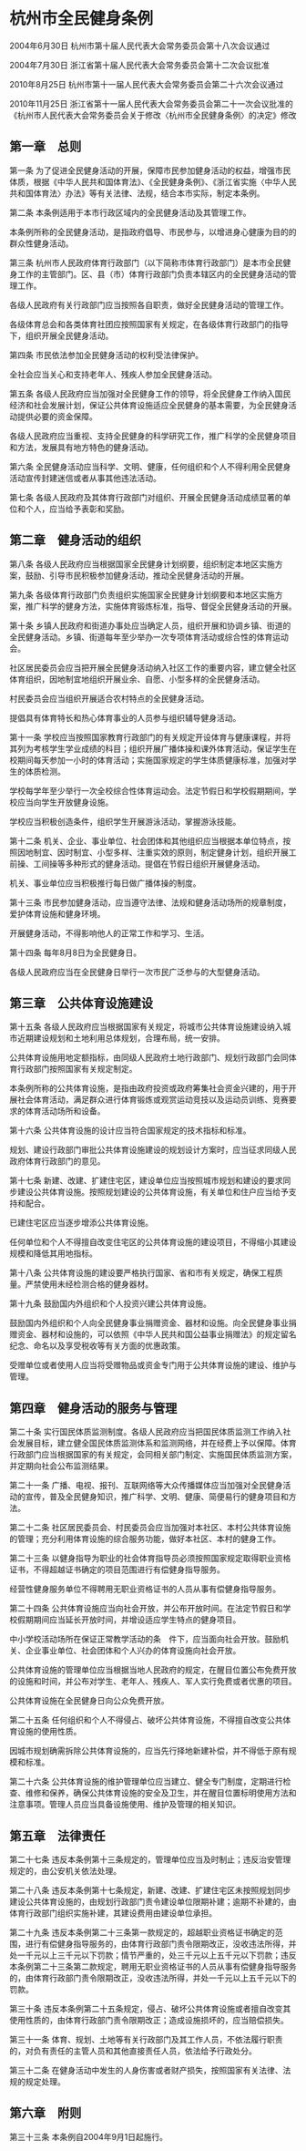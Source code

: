 # 杭州市全民健身条例

2004年6月30日 杭州市第十届人民代表大会常务委员会第十八次会议通过

2004年7月30日 浙江省第十届人民代表大会常务委员会第十二次会议批准

2010年8月25日 杭州市第十一届人民代表大会常务委员会第二十六次会议通过

2010年11月25日 浙江省第十一届人民代表大会常务委员会第二十一次会议批准的《杭州市人民代表大会常务委员会关于修改〈杭州市全民健身条例〉的决定》修改



## 第一章　总则

第一条 为了促进全民健身活动的开展，保障市民参加健身活动的权益，增强市民体质，根据《中华人民共和国体育法》、《全民健身条例》、《浙江省实施〈中华人民共和国体育法〉办法》等有关法律、法规，结合本市实际，制定本条例。

第二条 本条例适用于本市行政区域内的全民健身活动及其管理工作。

本条例所称的全民健身活动，是指政府倡导、市民参与，以增进身心健康为目的的群众性健身活动。

第三条 杭州市人民政府体育行政部门（以下简称市体育行政部门）是本市全民健身工作的主管部门。区、县（市）体育行政部门负责本辖区内的全民健身活动的管理工作。

各级人民政府有关行政部门应当按照各自职责，做好全民健身活动的管理工作。

各级体育总会和各类体育社团应按照国家有关规定，在各级体育行政部门的指导下，组织开展全民健身活动。

第四条 市民依法参加全民健身活动的权利受法律保护。

全社会应当关心和支持老年人、残疾人参加全民健身活动。

第五条 各级人民政府应当加强对全民健身工作的领导，将全民健身工作纳入国民经济和社会发展计划，保证公共体育设施适应全民健身的基本需要，为全民健身活动提供必要的资金保障。

各级人民政府应当重视、支持全民健身的科学研究工作，推广科学的全民健身项目和方法，发展具有地方特色的健身活动。

第六条 全民健身活动应当科学、文明、健康，任何组织和个人不得利用全民健身活动宣传封建迷信或者从事其他违法活动。

第七条 各级人民政府及其体育行政部门对组织、开展全民健身活动成绩显著的单位和个人，应当给予表彰和奖励。

## 第二章　健身活动的组织

第八条 各级人民政府应当根据国家全民健身计划纲要，组织制定本地区实施方案，鼓励、引导市民积极参加健身活动，推动全民健身活动的开展。

第九条 各级体育行政部门负责组织实施国家全民健身计划纲要和本地区实施方案，推广科学的健身方法，实施体育锻炼标准，指导、督促全民健身活动的开展。

第十条 乡镇人民政府和街道办事处应当确定人员，组织开展和协调乡镇、街道的全民健身活动。乡镇、街道每年至少举办一次专项体育活动或综合性的体育运动会。

社区居民委员会应当把开展全民健身活动纳入社区工作的重要内容，建立健全社区体育组织，因地制宜地组织开展业余、自愿、小型多样的全民健身活动。

村民委员会应当组织开展适合农村特点的全民健身活动。

提倡具有体育特长和热心体育事业的人员参与组织辅导健身活动。

第十一条 学校应当按照国家教育行政部门的有关规定开设体育与健康课程，并将其列为考核学生学业成绩的科目；组织开展广播体操和课外体育活动，保证学生在校期间每天参加一小时的体育活动；实施国家规定的学生体质健康标准，加强对学生的体质检测。

学校每学年至少举行一次全校综合性体育运动会。法定节假日和学校假期期间，学校应当向学生开放健身设施。

学校应当积极创造条件，组织学生开展游泳活动，掌握游泳技能。

第十二条 机关、企业、事业单位、社会团体和其他组织应当根据本单位特点，按照因地制宜、因时制宜、小型多样、注重实效的原则，制定健身计划，组织开展工前操、工间操等多种形式的健身活动。提倡在节假日组织开展健身活动。

机关、事业单位应当积极推行每日做广播体操的制度。

第十三条 市民参加健身活动，应当遵守法律、法规和健身活动场所的规章制度，爱护体育设施和健身环境。

开展健身活动，不得影响他人的正常工作和学习、生活。

第十四条 每年8月8日为全民健身日。

各级人民政府应当在全民健身日举行一次市民广泛参与的大型健身活动。

## 第三章　公共体育设施建设

第十五条 各级人民政府应当根据国家有关规定，将城市公共体育设施建设纳入城市近期建设规划和土地利用总体规划，合理布局，统一安排。

公共体育设施用地定额指标，由同级人民政府土地行政部门、规划行政部门会同体育行政部门按照国家有关规定制定。

本条例所称的公共体育设施，是指由政府投资或政府筹集社会资金兴建的，用于开展社会体育活动，满足群众进行体育锻炼或观赏运动竞技以及运动员训练、竞赛要求的体育活动场所和设备。

第十六条 公共体育设施的设计应当符合国家规定的技术指标和标准。

规划、建设行政部门审批公共体育设施建设的规划设计方案时，应当征求同级人民政府体育行政部门的意见。

第十七条 新建、改建、扩建住宅区，建设单位应当按照城市规划和建设的要求同步建设公共体育设施。按照规划建设的公共体育设施，有关单位和住户应当给予支持和配合。

已建住宅区应当逐步增添公共体育设施。

任何单位和个人不得擅自改变住宅区的公共体育设施的建设项目，不得缩小其建设规模和降低其用地指标。

第十八条 公共体育设施的建设要严格执行国家、省和市有关规定，确保工程质量。严禁使用未经检测合格的健身器材。

第十九条 鼓励国内外组织和个人投资兴建公共体育设施。

鼓励国内外组织和个人向全民健身事业捐赠资金、器材和设施。向全民健身事业捐赠资金、器材和设施的，可以依照《中华人民共和国公益事业捐赠法》的规定留名纪念、命名以及享受税收等有关方面的优惠政策。

受赠单位或者使用人应当将受赠物品或资金专门用于公共体育设施的建设、维护与管理。

## 第四章　健身活动的服务与管理

第二十条 实行国民体质监测制度。各级人民政府应当把国民体质监测工作纳入社会发展目标，建立健全国民体质监测体系和监测网络，并在经费上予以保障。体育行政部门应当根据国家的有关规定，会同相关部门制定、实施国民体质监测方案，并定期向社会公布监测结果。

第二十一条 广播、电视、报刊、互联网络等大众传播媒体应当加强对全民健身活动的宣传，普及全民健身知识，推广科学、文明、健康、简便易行的健身项目和方法。

第二十二条 社区居民委员会、村民委员会应当加强对本社区、本村公共体育设施的管理；充分利用体育设施的综合服务功能，做好本社区、本村的健身工作。

第二十三条 以健身指导为职业的社会体育指导员必须按照国家规定取得职业资格证书，不得超越证书确定的项目范围进行有偿健身指导服务。

经营性健身服务单位不得聘用无职业资格证书的人员从事有偿健身指导服务。

第二十四条 公共体育设施应当向社会开放，并公布开放时间。在法定节假日和学校假期期间应当延长开放时间，并增设适应学生特点的健身项目。

中小学校活动场所在保证正常教学活动的条　件下，应当面向社会开放。鼓励机关、企业事业单位、社会团体和个人兴办的体育设施向社会开放。

公共体育设施的管理单位应当根据当地人民政府的规定，在醒目位置公布免费开放的设施和时间，并公布对学生、老年人、残疾人、军人实行免费或者优惠的项目。

公共体育设施在全民健身日向公众免费开放。

第二十五条 任何组织和个人不得侵占、破坏公共体育设施，不得擅自改变公共体育设施的使用性质。

因城市规划确需拆除公共体育设施的，应当先行择地新建补偿，并不得低于原有规模和标准。

第二十六条 公共体育设施的维护管理单位应当建立、健全专门制度，定期进行检查、维修和保养，确保公共体育设施的安全及卫生，并在醒目位置标明使用方法和注意事项。管理人员应当具备设施使用、维护及管理的相关知识。

## 第五章　法律责任

第二十七条 违反本条例第十三条规定的，管理单位应当及时制止；违反治安管理规定的，由公安机关依法处理。

第二十八条 违反本条例第十七条规定，新建、改建、扩建住宅区未按照规划同步建设公共体育设施的，由规划行政部门责令建设单位限期补建；逾期不补建的，由体育行政部门组织实施补建，其建设费用由建设单位承担。

第二十九条 违反本条例第二十三条第一款规定的，超越职业资格证书确定的范围，进行有偿健身指导服务的，由体育行政部门责令限期改正，没收违法所得，并处一千元以上三千元以下罚款；情节严重的，处三千元以上五千元以下罚款；违反本条例第二十三条第二款规定，聘用无职业资格证书的人员从事有偿健身指导服务的，由体育行政部门责令限期改正，没收违法所得，并处一千元以上五千元以下的罚款。

第三十条 违反本条例第二十五条规定，侵占、破坏公共体育设施或者擅自改变其使用性质的，由体育行政部门责令限期改正；造成设施损坏的，应当赔偿损失。

第三十一条 体育、规划、土地等有关行政部门及其工作人员，不依法履行职责的，对负有责任的主管人员和其他直接责任人员，依法给予行政处分。

第三十二条 在健身活动中发生的人身伤害或者财产损失，按照国家有关法律、法规的规定处理。

## 第六章　附则

第三十三条 本条例自2004年9月1日起施行。